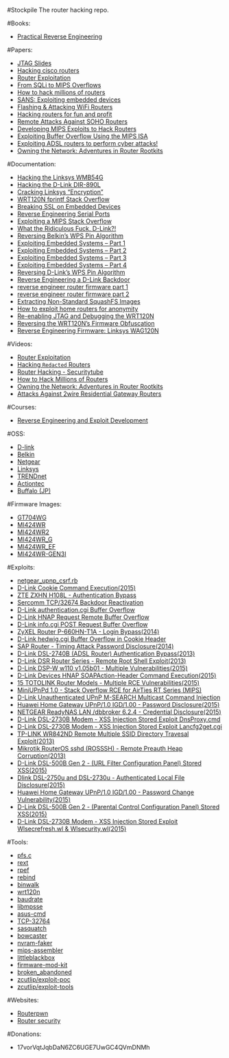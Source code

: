 #Stockpile
The router hacking repo.

#Books:
- [Practical Reverse Engineering](http://pdf.th7.cn/down/files/1411/Practical%20Reverse%20Engineering.pdf)

#Papers:
- [JTAG Slides](http://www.devttys0.com/wp-content/uploads/2014/04/JTAG_Slides.pdf)
- [Hacking cisco routers](http://repo.hackerzvoice.net/depot_cehv6/CEHv6%20Module%2035%20Hacking%20Routers,%20Cable%20Modems%20and%20Firewalls/Hacking%20Cisco%20Routers.pdf)
- [Router Exploitation](https://www.blackhat.com/presentations/bh-usa-09/LINDNER/BHUSA09-Lindner-RouterExploit-SLIDES.pdf)
- [From SQLi to MIPS Overflows](https://media.blackhat.com/bh-us-12/Briefings/Cutlip/BH_US_12_Cutlip_SQL_Exploitation_WP.pdf)
- [How to hack millions of routers](https://media.blackhat.com/bh-us-10/presentations/Heffner/BlackHat-USA-2010-Heffner-How-to-Hack-Millions-of-Routers-slides.pdf)
- [SANS: Exploiting embedded devices](https://www.sans.org/reading-room/whitepapers/testing/exploiting-embedded-devices-34022)
- [Flashing & Attacking WiFi Routers](http://hackmiami.org/wp-content/uploads/2013/07/Flash-hacking-wifi-devices.pdf)
- [Hacking routers for fun and profit](https://ensiwiki.ensimag.fr/images/2/25/GreHack-2012-talk-Paul_Amar-Home_Internet_Routers_for_Fun_and_Profit.pdf)
- [Remote Attacks Against SOHO Routers](https://media.blackhat.com/bh-us-10/whitepapers/Heffner/BlackHat-USA-2010-Heffner-How-to-Hack-Millions-of-Routers-wp.pdf)
- [Developing MIPS Exploits to Hack Routers](https://packetstormsecurity.com/files/download/131556/hacking-mips.pdf)
- [Exploiting Buffer Overflow Using the MIPS ISA](http://citeseerx.ist.psu.edu/viewdoc/download?doi=10.1.1.15.6998&rep=rep1&type=pdf)
- [Exploiting ADSL routers to perform cyber attacks!](http://cgi.di.uoa.gr/~xenakis/Published/Technical_Reports/ZTExploit_Paper.pdf)
- [Owning the Network: Adventures in Router Rootkits](https://www.defcon.org/images/defcon-20/dc-20-presentations/Coppola/DEFCON-20-Coppola-Owning-the-Network.pdf)

#Documentation:
- [Hacking the Linksys WMB54G](http://www.devttys0.com/2012/07/hacking-the-linksys-wmb54g/)
- [Hacking the D-Link DIR-890L](http://www.devttys0.com/2015/04/hacking-the-d-link-dir-890l/)
- [Cracking Linksys “Encryption”](http://www.devttys0.com/2014/02/cracking-linksys-crypto/)
- [WRT120N fprintf Stack Overflow](http://www.devttys0.com/2014/02/wrt120n-fprintf-stack-overflow/)
- [Breaking SSL on Embedded Devices](http://www.devttys0.com/2010/12/breaking-ssl-on-embedded-devices/)
- [Reverse Engineering Serial Ports](http://www.devttys0.com/2012/11/reverse-engineering-serial-ports/)
- [Exploiting a MIPS Stack Overflow](http://www.devttys0.com/2012/10/exploiting-a-mips-stack-overflow/)
- [What the Ridiculous Fuck, D-Link?!](http://www.devttys0.com/2015/04/what-the-ridiculous-fuck-d-link/)
- [Reversing Belkin’s WPS Pin Algorithm](http://www.devttys0.com/2015/04/reversing-belkins-wps-pin-algorithm/)
- [Exploiting Embedded Systems – Part 1](http://www.devttys0.com/2011/09/exploiting-embedded-systems-part-1/)
- [Exploiting Embedded Systems – Part 2](http://www.devttys0.com/2011/09/exploiting-embedded-systems-part-2/)
- [Exploiting Embedded Systems – Part 3](http://www.devttys0.com/2011/09/exploiting-embedded-systems-part-3/)
- [Exploiting Embedded Systems – Part 4](http://www.devttys0.com/2011/11/exploiting-embedded-systems-part-4/)
- [Reversing D-Link’s WPS Pin Algorithm](http://www.devttys0.com/2014/10/reversing-d-links-wps-pin-algorithm/)
- [Reverse Engineering a D-Link Backdoor](http://www.devttys0.com/2013/10/reverse-engineering-a-d-link-backdoor/)
- [reverse engineer router firmware part 1](http://www.secforce.com/blog/2014/04/reverse-engineer-router-firmware-part-1/)
- [reverse engineer router firmware part 2](http://www.secforce.com/blog/2014/07/reverse-engineer-router-firmware-part-2/)
- [Extracting Non-Standard SquashFS Images](http://www.devttys0.com/2011/08/extracting-non-standard-squashfs-images/)
- [How to exploit home routers for anonymity](http://danmcinerney.org/how-to-exploit-home-routers-for-anonymity/)
- [Re-enabling JTAG and Debugging the WRT120N](http://www.devttys0.com/2014/02/re-enabling-jtag-and-debugging-the-wrt120n/)
- [Reversing the WRT120N’s Firmware Obfuscation](http://www.devttys0.com/2014/02/reversing-the-wrt120n-firmware-obfuscation/)
- [Reverse Engineering Firmware: Linksys WAG120N](http://www.devttys0.com/2011/05/reverse-engineering-firmware-linksys-wag120n/)

#Videos:
- [Router Exploitation](https://www.youtube.com/watch?v=u1IA9W-QWO4)
- [Hacking `Redacted` Routers](https://www.youtube.com/watch?v=U8fu05Em3Lg)
- [Router Hacking - Securitytube](https://www.youtube.com/playlist?list=PL60zzNRe8FKF6Qb5i9d1V1iipekHvmMSN)
- [How to Hack Millions of Routers ](https://www.youtube.com/watch?v=FV7SQd-3Ytk)
- [Owning the Network: Adventures in Router Rootkits](https://www.youtube.com/watch?v=sWdqSG9IydA)
- [Attacks Against 2wire Residential Gateway Routers](https://www.youtube.com/watch?v=Tx0DivWaDkA)

#Courses:
- [Reverse Engineering and Exploit Development](https://kat.cr/infiniteskills-reverse-engineering-and-exploit-development-t10513336.html)

#OSS:
- [D-link](http://tsd.dlink.com.tw/downloads2008list.asp?SourceType=download&OS=GPL)
- [Belkin](http://www.belkin.com/us/support-article?articleNum=51238)
- [Netgear](http://kb.netgear.com/app/answers/detail/a_id/2649/~/netgear---open-source-code-for-programmers-%28gpl%29)
- [Linksys](http://www.linksys.com/us/support-article?articleNum=114663)
- [TRENDnet](https://www.trendnet.com/downloads/list_gpl.asp)
- [Actiontec](http://opensource.actiontec.com/)
- [Buffalo (JP)](http://opensource.buffalo.jp/gpl_wireless.html)

#Firmware Images:
- [GT704WG](http://download.verizon.net/webdownload/firmware/upgrades/ActionTec%20gateway/3.20.3.3.5.0.9.1.5-gt704-wg.img)
- [MI424WR](https://upgrade.actiontec.com/MI424WR/MI424WR.rmt)
- [MI424WR2](https://upgrade.actiontec.com/MI424WR2/MI424WR2.rmt)
- [MI424WR_G](https://upgrade.actiontec.com/MI424WR2/MI424WR_G.rmt)
- [MI424WR_EF](https://upgrade.actiontec.com/MI424WR2/MI424WR_EF.rmt)
- [MI424WR-GEN3I](https://upgrade.actiontec.com/MI424WR-GEN3I/MI424WR-GEN3I.rmt)

#Exploits:
- [netgear_upnp_csrf.rb](https://gist.github.com/phikshun/9632445)
- [D-Link Cookie Command Execution(2015)](https://www.exploit-db.com/exploits/37628/)
- [ZTE ZXHN H108L - Authentication Bypass](https://www.exploit-db.com/exploits/35272/)
- [Sercomm TCP/32674 Backdoor Reactivation](https://www.exploit-db.com/exploits/32938/)
- [D-Link authentication.cgi Buffer Overflow](https://www.exploit-db.com/exploits/33862/)
- [D-Link HNAP Request Remote Buffer Overflow](https://www.exploit-db.com/exploits/34064/)
- [D-Link info.cgi POST Request Buffer Overflow](https://www.exploit-db.com/exploits/34063/)
- [ZyXEL Router P-660HN-T1A - Login Bypass(2014)](https://www.exploit-db.com/exploits/32204/)
- [D-Link hedwig.cgi Buffer Overflow in Cookie Header](https://www.exploit-db.com/exploits/33863/)
- [SAP Router - Timing Attack Password Disclosure(2014)](https://www.exploit-db.com/exploits/32919/)
- [D-Link DSL-2740B (ADSL Router) Authentication Bypass(2013)](https://www.exploit-db.com/exploits/24563/)
- [D-Link DSR Router Series - Remote Root Shell Exploit(2013)](https://www.exploit-db.com/exploits/30062/)
- [D-Link DSP-W w110 v1.05b01 - Multiple Vulnerabilities(2015)](https://www.exploit-db.com/exploits/37454/)
- [D-Link Devices HNAP SOAPAction-Header Command Execution(2015)](https://www.exploit-db.com/exploits/37171/)
- [15 TOTOLINK Router Models - Multiple RCE Vulnerabilities(2015)](https://www.exploit-db.com/exploits/37623/)
- [MiniUPnPd 1.0 - Stack Overflow RCE for AirTies RT Series (MIPS)](https://www.exploit-db.com/exploits/36839/)
- [D-Link Unauthenticated UPnP M-SEARCH Multicast Command Injection](https://www.exploit-db.com/exploits/34065/)
- [Huawei Home Gateway UPnP/1.0 IGD/1.00 - Password Disclosure(2015)](https://www.exploit-db.com/exploits/37424/)
- [NETGEAR ReadyNAS LAN /dbbroker 6.2.4 - Credential Disclosure(2015)](https://www.exploit-db.com/exploits/37720/)
- [D-Link DSL-2730B Modem - XSS Injection Stored Exploit DnsProxy.cmd](https://www.exploit-db.com/exploits/35750/)
- [D-Link DSL-2730B Modem - XSS Injection Stored Exploit Lancfg2get.cgi](https://www.exploit-db.com/exploits/35751/)
- [TP-LINK WR842ND Remote Multiple SSID Directory Travesal Exploit(2013)](https://www.exploit-db.com/exploits/25810/)
- [Mikrotik RouterOS sshd (ROSSSH) - Remote Preauth Heap Corruption(2013)](https://www.exploit-db.com/exploits/28056/)
- [D-Link DSL-500B Gen 2 - (URL Filter Configuration Panel) Stored XSS(2015)](https://www.exploit-db.com/exploits/36988/)
- [Dlink DSL-2750u and DSL-2730u - Authenticated Local File Disclosure(2015)](https://www.exploit-db.com/exploits/37516/)
- [Huawei Home Gateway UPnP/1.0 IGD/1.00 - Password Change Vulnerability(2015)](https://www.exploit-db.com/exploits/37425/)
- [D-Link DSL-500B Gen 2 - (Parental Control Configuration Panel) Stored XSS(2015)](https://www.exploit-db.com/exploits/36987/)
- [D-Link DSL-2730B Modem - XSS Injection Stored Exploit Wlsecrefresh.wl & Wlsecurity.wl(2015)](https://www.exploit-db.com/exploits/35747/)

#Tools:
- [pfs.c](http://cba.si/pfs/pfs.c)
- [rext](https://github.com/j91321/rext)
- [rpef](https://github.com/mncoppola/rpef)
- [rebind](https://github.com/ScarletBlazin/rebind)
- [binwalk](https://github.com/devttys0/binwalk)
- [wrt120n](https://github.com/devttys0/wrt120n)
- [baudrate](https://github.com/devttys0/baudrate)
- [libmpsse](https://github.com/devttys0/libmpsse)
- [asus-cmd](https://github.com/jduck/asus-cmd)
- [TCP-32764](https://github.com/elvanderb/TCP-32764)
- [sasquatch](https://github.com/devttys0/sasquatch)
- [bowcaster](https://github.com/zcutlip/bowcaster.git)
- [nvram-faker](https://github.com/zcutlip/nvram-faker.git)
- [mips-assembler](https://github.com/kmowery/mips-assembler.git)
- [littleblackbox](https://github.com/devttys0/littleblackbox)
- [firmware-mod-kit](https://github.com/mirror/firmware-mod-kit)
- [broken_abandoned](https://github.com/zcutlip/broken_abandoned.git)
- [zcutlip/exploit-poc](https://github.com/zcutlip/exploit-poc.git)
- [zcutlip/exploit-tools](https://github.com/zcutlip/exploit-tools.git)

#Websites:
- [Routerpwn](http://www.routerpwn.com/)
- [Router security](http://routersecurity.org/bugs.php)

#Donations:
- 17vorVqtJqbDaN6ZC6UGE7UwGC4QVmDNMh
